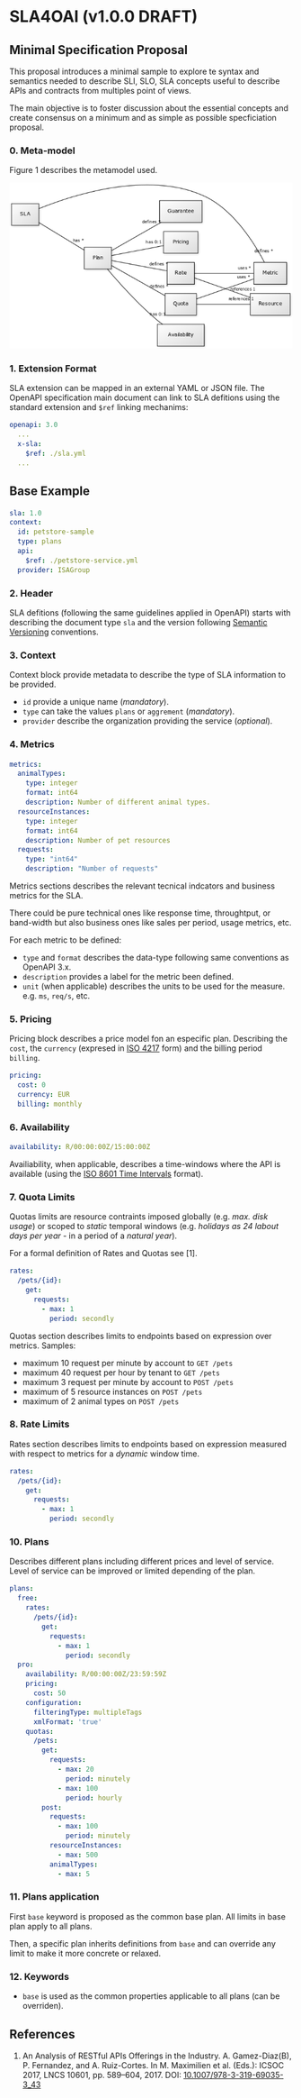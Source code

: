 # SLA4OAI (v1.0.0 DRAFT)

## Minimal Specification Proposal

This proposal introduces a minimal sample to explore te syntax and semantics needed to describe SLI, SLO, SLA concepts useful to describe APIs and contracts from multiples point of views.

The main objective is to foster discussion about the essential concepts and create consensus on a minimum and as simple as possible specficiation proposal.

### 0. Meta-model

Figure 1 describes the metamodel used.

![Figure 1. Metamodel](metamodel.png)

### 1. Extension Format

SLA extension can be mapped in an external YAML or JSON file. The OpenAPI specification main document can link to SLA defitions using the standard extension and `$ref` linking mechanims:

```yaml
openapi: 3.0
  ...
  x-sla:
    $ref: ./sla.yml
  ...
```

## Base Example

```yaml
sla: 1.0
context:
  id: petstore-sample
  type: plans
  api:
    $ref: ./petstore-service.yml
  provider: ISAGroup
```

### 2. Header

SLA defitions (following the same guidelines applied in OpenAPI) starts with describing the document type `sla` and the version following [Semantic Versioning](https://semver.org/) conventions.

### 3. Context

Context block provide metadata to describe the type of SLA information to be provided.

- `id` provide a unique name (_mandatory_).
- `type` can take the values `plans` or `aggrement` (_mandatory_).
- `provider` describe the organization providing the service (_optional_).

### 4. Metrics

```yaml
metrics:
  animalTypes:
    type: integer
    format: int64
    description: Number of different animal types.
  resourceInstances:
    type: integer
    format: int64
    description: Number of pet resources
  requests:
    type: "int64"
    description: "Number of requests"
```

Metrics sections describes the relevant tecnical indcators and business metrics for the SLA.

There could be pure technical ones like response time, throughtput, or band-width but also business ones like sales per period, usage metrics, etc.

For each metric to be defined:

- `type` and `format` describes the data-type following same conventions as OpenAPI 3.x.
- `description` provides a label for the metric been defined.
- `unit` (when applicable) describes the units to be used for the measure. e.g. `ms`, `req/s`, etc.

### 5. Pricing

Pricing block describes a price model fon an especific plan. Describing the `cost`, the `currency` (expresed in [ISO 4217](https://en.wikipedia.org/wiki/ISO_4217) form) and the billing period `billing`.

```yaml
pricing:
  cost: 0
  currency: EUR
  billing: monthly
```

### 6. Availability

```yaml
availability: R/00:00:00Z/15:00:00Z
```

Availiability, when applicable, describes a time-windows where the API is available (using the [ISO 8601 Time Intervals](https://en.wikipedia.org/wiki/ISO_8601#Time_intervals) format).

### 7. Quota Limits

Quotas limits are resource contraints imposed globally (e.g. _max. disk usage_) or scoped to *static* temporal windows (e.g. _holidays as 24 labout days per year_ - in a period of a *natural year*).

For a formal definition of Rates and Quotas see [1].

```yaml
rates:
  /pets/{id}:
    get:
      requests:
        - max: 1
          period: secondly
```

Quotas section describes limits to endpoints based on expression over metrics. Samples:

- maximum 10 request per minute by account to `GET /pets`
- maximum 40 request per hour by tenant to `GET /pets`
- maximum 3 request per minute by account to `POST /pets`
- maximum of 5 resource instances on `POST /pets`
- maximum of 2 animal types on `POST /pets`

### 8. Rate Limits

Rates section describes limits to endpoints based on expression measured with respect to metrics for a *dynamic* window time.

```yaml
rates:
  /pets/{id}:
    get:
      requests:
        - max: 1
          period: secondly
```


### 10. Plans

Describes different plans including different prices and level of service. Level of service can be improved or limited depending of the plan.

```yaml
plans:
  free:
    rates:
      /pets/{id}:
        get:
          requests:
            - max: 1
              period: secondly
  pro:
    availability: R/00:00:00Z/23:59:59Z
    pricing:
      cost: 50
    configuration:
      filteringType: multipleTags
      xmlFormat: 'true'
    quotas:
      /pets:
        get:
          requests:
            - max: 20
              period: minutely
            - max: 100
              period: hourly
        post:
          requests:
            - max: 100
              period: minutely
          resourceInstances:
            - max: 500
          animalTypes:
            - max: 5
```

### 11. Plans application

First `base` keyword is proposed as the common base plan. All limits in base plan apply to all plans.

Then, a specific plan inherits definitions from `base` and can override any limit to make it more concrete or relaxed.

### 12. Keywords

- `base` is used as the common properties applicable to all plans (can be overriden).

## References

1. An Analysis of RESTful APIs Offerings
in the Industry. A. Gamez-Diaz(B), P. Fernandez, and A. Ruiz-Cortes. In M. Maximilien et al. (Eds.): ICSOC 2017, LNCS 10601, pp. 589–604, 2017. DOI: [10.1007/978-3-319-69035-3_43](https://doi.org/10.1007/978-3-319-69035-3_43)
